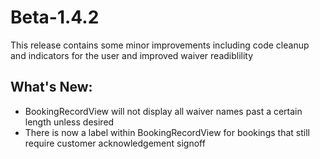 # Beta-1.4.2
This release contains some minor improvements including code cleanup and indicators for the user and improved waiver readiblility 
## What's New:
- BookingRecordView will not display all waiver names past a certain length unless desired
- There is now a label within BookingRecordView for bookings that still require customer acknowledgement signoff